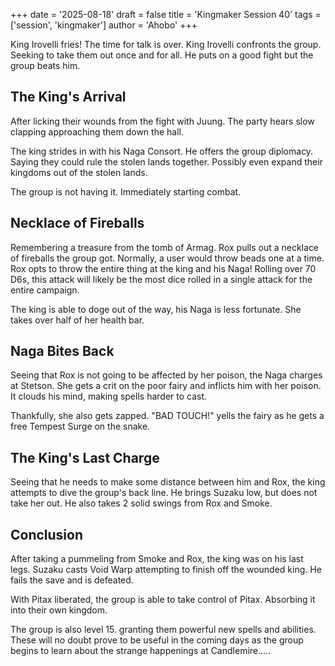 +++
date = '2025-08-18'
draft = false
title = 'Kingmaker Session 40'
tags = ['session', 'kingmaker']
author = 'Ahobo'
+++

King Irovelli fries! The time for talk is over. King Irovelli confronts the group. Seeking to
take them out once and for all. He puts on a good fight but the group beats him.

## The King's Arrival

After licking their wounds from the fight with Juung. The party hears slow clapping approaching them
down the hall.

The king strides in with his Naga Consort. He offers the group diplomacy. Saying they could rule the stolen
lands together. Possibly even expand their kingdoms out of the stolen lands.

The group is not having it. Immediately starting combat.

## Necklace of Fireballs

Remembering a treasure from the tomb of Armag. Rox pulls out a necklace of fireballs the group got. Normally,
a user would throw beads one at a time. Rox opts to throw the entire thing at the king and his Naga! Rolling 
over 70 D6s, this attack will likely be the most dice rolled in a single attack for the entire campaign.

The king is able to doge out of the way, his Naga is less fortunate. She takes over half of her health bar.

## Naga Bites Back

Seeing that Rox is not going to be affected by her poison, the Naga charges at Stetson. She gets a crit on the
poor fairy and inflicts him with her poison. It clouds his mind, making spells harder to cast.

Thankfully, she also gets zapped. "BAD TOUCH!" yells the fairy as he gets a free Tempest Surge on the snake.

## The King's Last Charge

Seeing that he needs to make some distance between him and Rox, the king attempts to dive the group's back line.
He brings Suzaku low, but does not take her out. He also takes 2 solid swings from Rox and Smoke.

## Conclusion

After taking a pummeling from Smoke and Rox, the king was on his last legs. Suzaku casts Void Warp attempting to
finish off the wounded king. He fails the save and is defeated.

With Pitax liberated, the group is able to take control of Pitax. Absorbing it into their own kingdom.

The group is also level 15. granting them powerful new spells and abilities. These will no doubt prove to be useful
in the coming days as the group begins to learn about the strange happenings at Candlemire.....